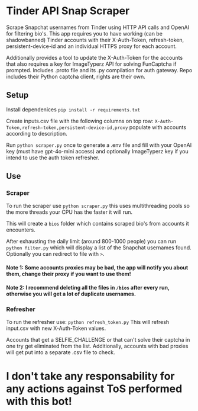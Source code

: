 # Tinder API Snap Scraper
Scrape Snapchat usernames from Tinder using HTTP API calls and OpenAI for filtering bio's. This app requires you to have working (can be shadowbanned) Tinder accounts with their X-Auth-Token, refresh-token, persistent-device-id and an individual HTTPS proxy for each account. 

Additionally provides a tool to update the X-Auth-Token for the accounts that also requires a key for ImageTyperz API for solving FunCaptcha if prompted. Includes .proto file and its .py compilation for auth gateway. Repo includes their Python captcha client, rights are their own.

## Setup
Install dependenices
`pip install -r requirements.txt`

Create inputs.csv file with the following columns on top row:
`X-Auth-Token,refresh-token,persistent-device-id,proxy`
populate with accounts according to description.

Run `python scraper.py` once to generate a .env file and fill with your OpenAI key (must have gpt-4o-mini access) and optionally ImageTyperz key if you intend to use the auth token refresher.

## Use

### Scraper
To run the scraper use 
`python scraper.py`
this uses multithreading pools so the more threads your CPU has the faster it will run.

This will create a `bios` folder which contains scraped bio's from accounts it encounters.

After exhausting the daily limit (around 800-1000 people) you can run
`python filter.py`
which will display a list of the Snapchat usernames found. Optionally you can redirect to file with `>`.

#### Note 1: Some accounts proxies may be bad, the app will notify you about them, change their proxy if you want to use them!
#### Note 2: I recommend deleting all the files in `/bios` after every run, otherwise you will get a lot of duplicate usernames.

### Refresher
To run the refresher use:
`python refresh_token.py`
This will refresh input.csv with new X-Auth-Token values.

Accounts that get a SELFIE_CHALLENGE or that can't solve their captcha in one try get eliminated from the list. Additionally, accounts with bad proxies will get put into a separate .csv file to check.

# I don't take any responsability for any actions against ToS performed with this bot!